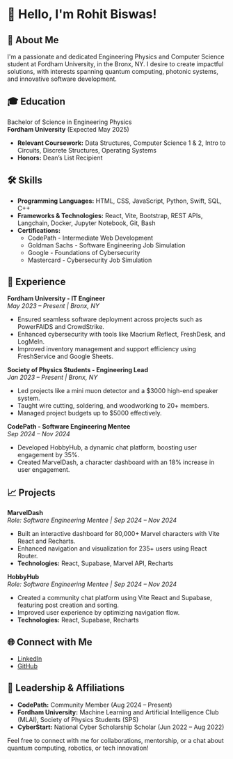 # 👋 Hello, I'm Rohit Biswas!

## 🚀 About Me  
I'm a passionate and dedicated Engineering Physics and Computer Science student at Fordham University, in the Bronx, NY. I desire to create impactful solutions, with interests spanning quantum computing, photonic systems, and innovative software development.

## 🎓 Education  
Bachelor of Science in Engineering Physics  
**Fordham University** (Expected May 2025)  

- **Relevant Coursework:** Data Structures, Computer Science 1 & 2, Intro to Circuits, Discrete Structures, Operating Systems  
- **Honors:** Dean’s List Recipient  

## 🛠 Skills  

- **Programming Languages:** HTML, CSS, JavaScript, Python, Swift, SQL, C++  
- **Frameworks & Technologies:** React, Vite, Bootstrap, REST APIs, Langchain, Docker, Jupyter Notebook, Git, Bash  
- **Certifications:**  
  - CodePath - Intermediate Web Development  
  - Goldman Sachs - Software Engineering Job Simulation  
  - Google - Foundations of Cybersecurity  
  - Mastercard - Cybersecurity Job Simulation  

## 💼 Experience 

**Fordham University - IT Engineer**  
*May 2023 – Present | Bronx, NY*  
- Ensured seamless software deployment across projects such as PowerFAIDS and CrowdStrike.  
- Enhanced cybersecurity with tools like Macrium Reflect, FreshDesk, and LogMeIn.  
- Improved inventory management and support efficiency using FreshService and Google Sheets.

**Society of Physics Students - Engineering Lead**  
*Jan 2023 – Present | Bronx, NY*  
- Led projects like a mini muon detector and a $3000 high-end speaker system.  
- Taught wire cutting, soldering, and woodworking to 20+ members.  
- Managed project budgets up to $5000 effectively.

**CodePath - Software Engineering Mentee**  
*Sep 2024 – Nov 2024*  
- Developed HobbyHub, a dynamic chat platform, boosting user engagement by 35%.  
- Created MarvelDash, a character dashboard with an 18% increase in user engagement.  

## 📈 Projects 

**MarvelDash**  
*Role: Software Engineering Mentee | Sep 2024 – Nov 2024*  
- Built an interactive dashboard for 80,000+ Marvel characters with Vite React and Recharts.  
- Enhanced navigation and visualization for 235+ users using React Router.  
- **Technologies:** React, Supabase, Marvel API, Recharts  

**HobbyHub**  
*Role: Software Engineering Mentee | Sep 2024 – Nov 2024*  
- Created a community chat platform using Vite React and Supabase, featuring post creation and sorting.  
- Improved user experience by optimizing navigation flow.  
- **Technologies:** React, Supabase, Recharts  

## 🌐 Connect with Me  
- [LinkedIn](https://linkedin.com/in/rohitbiswas3)  
- [GitHub](https://github.com/Biswasrohit)  

## 🏅 Leadership & Affiliations 
- **CodePath:** Community Member (Aug 2024 – Present)  
- **Fordham University:** Machine Learning and Artificial Intelligence Club (MLAI), Society of Physics Students (SPS)  
- **CyberStart:** National Cyber Scholarship Scholar (Jun 2022 – Aug 2022)  

Feel free to connect with me for collaborations, mentorship, or a chat about quantum computing, robotics, or tech innovation!
